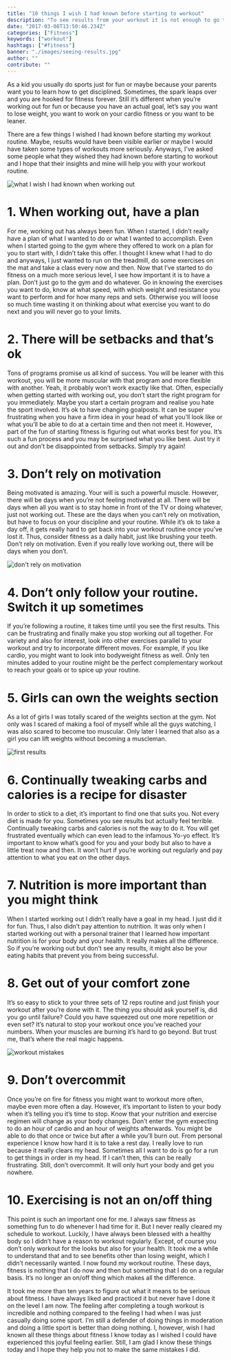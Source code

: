 ```yaml
---
title: "10 things I wish I had known before starting to workout"
description: "To see results from your workout it is not enough to go to the gym now and then. If I had known all the things about fitness I know today, I would probably have seen results earlier. Here is what I wish I had known."
date: "2017-03-08T13:50:46.234Z"
categories: ["Fitness"]
keywords: ["workout"]
hashtags: ["#fitness"]
banner: "./images/seeing-results.jpg"
author: ""
contribute: ""
---
```


As a kid you usually do sports just for fun or maybe because your parents want you to learn how to get disciplined. Sometimes, the spark leaps over and you are hooked for fitness forever. Still it’s different when you’re working out for fun or because you have an actual goal, let’s say you want to lose weight, you want to work on your cardio fitness or you want to be leaner.

There are a few things I wished I had known before starting my workout routine. Maybe, results would have been visible earlier or maybe I would have taken some types of workouts more seriously. Anyways, I’ve asked some people what they wished they had known before starting to workout and I hope that their insights and mine will help you with your workout routine.

![what I wish I had known when working out](./images/seeing-results.jpg)

# 1. When working out, have a plan

For me, working out has always been fun. When I started, I didn’t really have a plan of what I wanted to do or what I wanted to accomplish. Even when I started going to the gym where they offered to work on a plan for you to start with, I didn’t take this offer. I thought I knew what I had to do and anyways, I just wanted to run on the treadmill, do some exercises on the mat and take a class every now and then. Now that I’ve started to do fitness on a much more serious level, I see how important it is to have a plan. Don’t just go to the gym and do whatever. Go in knowing the exercises you want to do, know at what speed, with which weight and resistance you want to perform and for how many reps and sets. Otherwise you will loose so much time wasting it on thinking about what exercise you want to do next and you will never go to your limits.

# 2. There will be setbacks and that’s ok

Tons of programs promise us all kind of success. You will be leaner with this workout, you will be more muscular with that program and more flexible with another. Yeah, it probably won’t work exactly like that. Often, especially when getting started with working out, you don’t start the right program for you immediately. Maybe you start a certain program and realise you hate the sport involved. It’s ok to have changing goalposts. It can be super frustrating when you have a firm idea in your head of what you’ll look like or what you’ll be able to do at a certain time and then not meet it. However, part of the fun of starting fitness is figuring out what works best for you. It’s such a fun process and you may be surprised what you like best. Just try it out and don’t be disappointed from setbacks. Simply try again!

# 3. Don’t rely on motivation

Being motivated is amazing. Your will is such a powerful muscle. However, there will be days when you’re not feeling motivated at all. There will be days when all you want is to stay home in front of the TV or doing whatever, just not working out. These are the days when you can’t rely on motivation, but have to focus on your discipline and your routine. While it’s ok to take a day off, it gets really hard to get back into your workout routine once you’ve lost it. Thus, consider fitness as a daily habit, just like brushing your teeth. Don’t rely on motivation. Even if you really love working out, there will be days when you don’t. 

![don't rely on motivation](./images/motivation.jpg)

# 4. Don’t only follow your routine. Switch it up sometimes

If you’re following a routine, it takes time until you see the first results. This can be frustrating and finally make you stop working out all together. For variety and also for interest, look into other exercises parallel to your workout and try to incorporate different moves. For example, if you like cardio, you might want to look into bodyweight fitness as well. Only ten minutes added to your routine might be the perfect complementary workout to reach your goals or to spice up your routine.

# 5. Girls can own the weights section

As a lot of girls I was totally scared of the weights section at the gym. Not only was I scared of making a fool of myself while all the guys watching, I was also scared to become too muscular. Only later I learned that also as a girl you can lift weights without becoming a muscleman. 

![first results](./images/training.jpg)

# 6. Continually tweaking carbs and calories is a recipe for disaster

In order to stick to a diet, it’s important to find one that suits you. Not every diet is made for you. Sometimes you see results but actually feel terrible. Continually tweaking carbs and calories is not the way to do it. You will get frustrated eventually which can even lead to the infamous Yo-yo effect. It’s important to know what’s good for you and your body but also to have a little treat now and then. It won’t hurt if you’re working out regularly and pay attention to what you eat on the other days. 

# 7. Nutrition is more important than you might think

When I started working out I didn’t really have a goal in my head. I just did it for fun. Thus, I also didn’t pay attention to nutrition. It was only when I started working out with a personal trainer that I learned how important nutrition is for your body and your health. It really makes all the difference. So if you’re working out but don’t see any results, it might also be your eating habits that prevent you from  being successful. 

# 8. Get out of your comfort zone

It’s so easy to stick to your three sets of 12 reps routine and just finish your workout after you’re done with it. The thing you should ask yourself is, did you go until failure? Could you have squeezed out one more repetition or even set? It’s natural to stop your workout once you’ve reached your numbers. When your muscles are burning it’s hard to go beyond. But trust me, that’s where the real magic happens. 

![workout mistakes](./images/workout-mistakes.jpg)

# 9. Don’t overcommit

Once you’re on fire for fitness you might want to workout more often, maybe even more often a day. However, it’s important to listen to your body when it’s telling you it’s time to stop. Know that your nutrition and exercise regimen will change as your body changes. Don’t enter the gym expecting to do an hour of cardio and an hour of weights afterwards. You might be able to do that once or twice but after a while you’ll burn out.
From personal experience I know how hard it is to take a rest day. I really love to run because it really clears my head. Sometimes all I want to do is go for a run to get things in order in my head. If I can’t then, this can be really frustrating. Still, don’t overcommit. It will only hurt your body and get you nowhere. 

# 10. Exercising is not an on/off thing

This point is such an important one for me. I always saw fitness as something fun to do whenever I had time for it. But I never really cleared my schedule to workout. Luckily, I have always been blessed with a healthy body so I didn’t have a reason to workout regularly. Except, of course you don’t only workout for the looks but also for your health. It took me a while to understand that and to see benefits other than losing weight, which I didn’t necessarily wanted. I now found my workout routine. These days, fitness is nothing that I do now and then but something that I do on a regular basis. It’s no longer an on/off thing which makes all the difference.

<Divider />

It took me more than ten years to figure out what it means to be serious about fitness. I have always liked and practiced it but never have I done it on the level I am now. The feeling after completing a tough workout is incredible and nothing compared to the feeling I had when I was just casually doing some sport. I'm still a defender of doing things in moderation and doing a little sport is better than doing nothing. I, however, wish I had known all these things about fitness I know today as I wished I could have experienced this joyful feeling earlier. Still, I am glad I know these things today and I hope they help you not to make the same mistakes I did.
